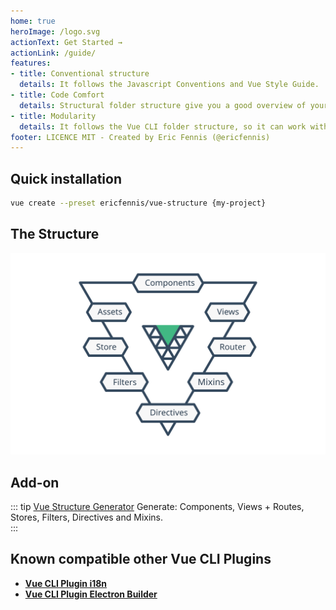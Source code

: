 ```yaml
---
home: true
heroImage: /logo.svg
actionText: Get Started →
actionLink: /guide/
features:
- title: Conventional structure
  details: It follows the Javascript Conventions and Vue Style Guide.
- title: Code Comfort
  details: Structural folder structure give you a good overview of your vue projects.
- title: Modularity
  details: It follows the Vue CLI folder structure, so it can work with other Vue CLI Plugins.
footer: LICENCE MIT - Created by Eric Fennis (@ericfennis)
---
```


## Quick installation

``` sh
vue create --preset ericfennis/vue-structure {my-project}
```

## The Structure
![Infograpic](/infographic.svg)

## Add-on

::: tip
[Vue Structure Generator](https://github.com/ericfennis/vue-cli-plugin-structure-generator) Generate: Components, Views + Routes, Stores, Filters, Directives and Mixins.  
:::

## Known compatible other Vue CLI Plugins

* [**Vue CLI Plugin i18n**](https://github.com/kazupon/vue-cli-plugin-i18n)
* [**Vue CLI Plugin Electron Builder**](https://github.com/nklayman/vue-cli-plugin-electron-builder)
